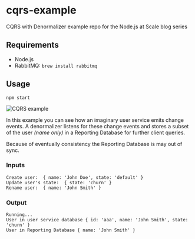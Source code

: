 # cqrs-example

CQRS with Denormalizer example repo for the Node.js at Scale blog series

## Requirements

- Node.js
- RabbitMQ: `brew install rabbitmq`

## Usage

```
npm start
```

![CQRS example](https://cloud.githubusercontent.com/assets/1764512/21609284/d04c858c-d1c1-11e6-86e9-89797725bde8.png)

In this example you can see how an imaginary user service emits change events.
A denormalizer listens for these change events and stores a subset of the user *(name only)* in a Reporting Database for further client queries.

Because of eventually consistency the Reporting Database is may out of sync.

### Inputs

```
Create user:  { name: 'John Doe', state: 'default' }
Update user's state:  { state: 'churn' }
Rename user:  { name: 'John Smith' }
```

### Output

```
Running...
User in user service database { id: 'aaa', name: 'John Smith', state: 'churn' }
User in Reporting Database { name: 'John Smith' }
```
